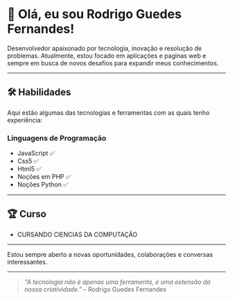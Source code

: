 # 👋 Olá, eu sou Rodrigo Guedes Fernandes!



Desenvolvedor apaixonado por tecnologia, inovação e resolução de problemas. Atualmente, estou focado em aplicações e paginas web e sempre em busca de novos desafios para expandir meus conhecimentos.

---

## 🛠️ Habilidades

Aqui estão algumas das tecnologias e ferramentas com as quais tenho experiência:

### Linguagens de Programação
- JavaScript ✅
- Css5 ✅
- Html5 ✅
- Noções em PHP ✅
- Noções Python ✅

---

## 🏆 Curso

- CURSANDO CIENCIAS DA COMPUTAÇÃO

---

Estou sempre aberto a novas oportunidades, colaborações e conversas interessantes.

---

> *"A tecnologia não é apenas uma ferramenta, é uma extensão da nossa criatividade."* – Rodrigo Guedes Fernandes
